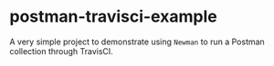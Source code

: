 # postman-travisci-example

A very simple project to demonstrate using `Newman` to run a Postman collection through TravisCI.